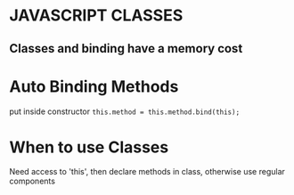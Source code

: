 # JAVASCRIPT CLASSES

## Classes and binding have a memory cost

# Auto Binding Methods
put inside constructor
`this.method = this.method.bind(this);`

# When to use Classes
Need access to 'this', then declare methods in class, otherwise use regular
components
